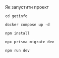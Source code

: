 Як запустити проект

```shell 
cd getinfo
```
```shell
docker compose up -d
```
```shell
npm install
```
```shell
npx prisma migrate dev
```
```shell
npm run dev
```

